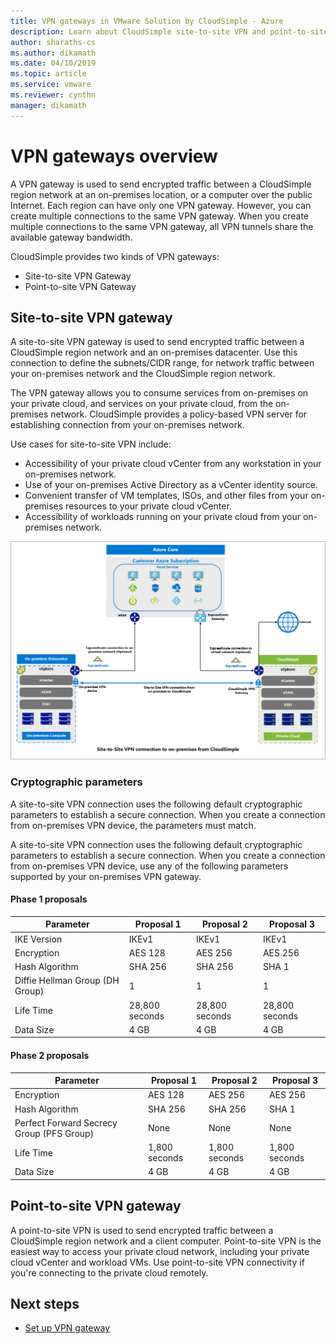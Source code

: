 ```yaml
---
title: VPN gateways in VMware Solution by CloudSimple - Azure
description: Learn about CloudSimple site-to-site VPN and point-to-site VPN concepts 
author: sharaths-cs 
ms.author: dikamath 
ms.date: 04/10/2019 
ms.topic: article 
ms.service: vmware 
ms.reviewer: cynthn 
manager: dikamath 
---
```

# VPN gateways overview

A VPN gateway is used to send encrypted traffic between a CloudSimple region network at an on-premises location, or a computer over the public Internet.  Each region can have only one VPN gateway. However, you can create multiple connections to the same VPN gateway. When you create multiple connections to the same VPN gateway, all VPN tunnels share the available gateway bandwidth.

CloudSimple provides two kinds of VPN gateways:

* Site-to-site VPN Gateway
* Point-to-site VPN Gateway

## Site-to-site VPN gateway

A site-to-site VPN gateway is used to send encrypted traffic between a CloudSimple region network and an on-premises datacenter. Use this connection to define the subnets/CIDR range, for network traffic between your on-premises network and the CloudSimple region network.

The VPN gateway allows you to consume services from on-premises on your private cloud, and services on your private cloud, from the on-premises network.  CloudSimple provides a policy-based VPN server for establishing connection from your on-premises network.

Use cases for site-to-site VPN include:

* Accessibility of your private cloud vCenter from any workstation in your on-premises network.
* Use of your on-premises Active Directory as a vCenter identity source.
* Convenient transfer of VM templates, ISOs, and other files from your on-premises resources to your private cloud vCenter.
* Accessibility of workloads running on your private cloud from your on-premises network.

![Site-to-Site VPN connection topology](media/cloudsimple-site-to-site-vpn-connection.png)

### Cryptographic parameters

A site-to-site VPN connection uses the following default cryptographic parameters to establish a secure connection.  When you create a connection from on-premises VPN device, the parameters must match.

A site-to-site VPN connection uses the following default cryptographic parameters to establish a secure connection.  When you create a connection from on-premises VPN device, use any of the following parameters supported by your on-premises VPN gateway.

#### Phase 1 proposals

| Parameter | Proposal 1 | Proposal 2 | Proposal 3 |
|-----------|------------|------------|------------|
| IKE Version | IKEv1 | IKEv1 | IKEv1 |
| Encryption | AES 128 | AES 256 | AES 256 |
| Hash Algorithm| SHA 256 | SHA 256 | SHA 1 |
| Diffie Hellman Group (DH Group) | 1 | 1 | 1 |
| Life Time | 28,800 seconds | 28,800 seconds | 28,800 seconds |
| Data Size | 4 GB | 4 GB | 4 GB |


#### Phase 2 proposals 

| Parameter | Proposal 1 | Proposal 2 | Proposal 3 |
|-----------|------------|------------|------------|
| Encryption | AES 128 | AES 256 | AES 256 |
| Hash Algorithm| SHA 256 | SHA 256 | SHA 1 |
| Perfect Forward Secrecy Group (PFS Group) | None | None | None |
| Life Time | 1,800 seconds | 1,800 seconds | 1,800 seconds |
| Data Size | 4 GB | 4 GB | 4 GB |

## Point-to-site VPN gateway

A point-to-site VPN is used to send encrypted traffic between a CloudSimple region network and a client computer.  Point-to-site VPN is the easiest way to access your private cloud network, including your private cloud vCenter and workload VMs.  Use point-to-site VPN connectivity if you're connecting to the private cloud remotely.

## Next steps

* [Set up VPN gateway](https://docs.azure.cloudsimple.com/vpn-gateway/)